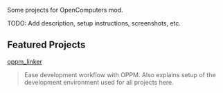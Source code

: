 Some projects for OpenComputers mod.

TODO: Add description, setup instructions, screenshots, etc.

## Featured Projects

[oppm_linker](oppm_linker)
> Ease development workflow with OPPM. Also explains setup of the development environment used for all projects here.

